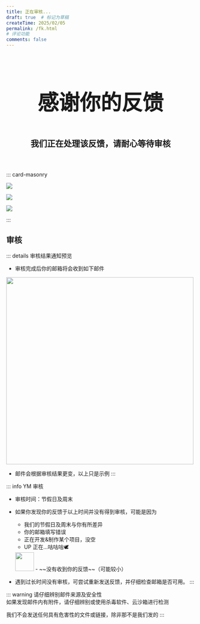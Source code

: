 ```yaml
---
title: 正在审核...
draft: true  # 标记为草稿
createTime: 2025/02/05
permalink: /fk.html
# 评论功能
comments: false
---
```


<div style="text-align: center; ">
    <p style="font-size: 56px; font-weight: 650; margin-top: 100px">感谢你的反馈</p>
    <p style="font-size: 22px; font-weight: 650; margin-top: 40px;">我们正在处理该反馈，请耐心等待审核</p>
    <p style="margin-top: 60px;"></p>
    <LinkCard title="反馈" icon="mingcute:mail-open-line" href="/notes/反馈中心/反馈.html" />
    <LinkCard title="发送灵感" icon="mingcute:bulb-line" href="/notes/反馈中心/发送灵感.html" />
    <LinkCard title="反馈中心" icon="mingcute:navigation-line" href="/notes/反馈中心/" />
</div>

::: card-masonry

![](https://RI.youming.us.kg/fkzx.png)

![](https://RI.youming.us.kg/fk.png)

![](https://RI.youming.us.kg/lg.png)

:::

## <Icon name="mingcute:search-3-line" color="currentColor" /> 审核

::: details 审核结果通知预览
- 审核完成后你的邮箱将会收到如下邮件
<img src="https://RI.youming.us.kg/sh.png" width="500px">

- 邮件会根据审核结果更变，以上只是示例
:::

::: info YM 审核
- 审核时间：节假日及周末
- 如果你发现你的反馈于以上时间并没有得到审核，可能是因为

  - 我们的节假日及周末与你有所差异
  - 你的邮箱填写错误
  - 正在开发&制作某个项目，没空
  - UP 正在...咕咕咕🕊️  
  <img src="https://RI.youming.us.kg/gezi.png" width="50px">
  - ~~没有收到你的反馈~~（可能较小）

- 遇到过长时间没有审核，可尝试重新发送反馈，并仔细检查邮箱是否可用。
:::

::: warning
请仔细辨别邮件来源及安全性  
如果发现邮件内有附件，请仔细辨别或使用杀毒软件、云沙箱进行检测  

我们不会发送任何具有危害性的文件或链接，除非那不是我们发的
:::